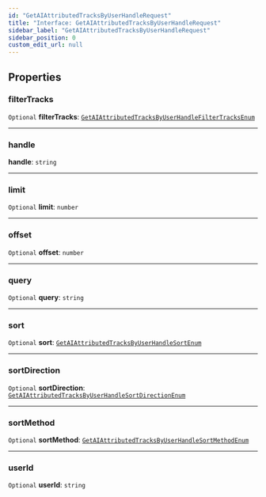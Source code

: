```yaml
---
id: "GetAIAttributedTracksByUserHandleRequest"
title: "Interface: GetAIAttributedTracksByUserHandleRequest"
sidebar_label: "GetAIAttributedTracksByUserHandleRequest"
sidebar_position: 0
custom_edit_url: null
---
```


## Properties

### filterTracks

 `Optional` **filterTracks**: [`GetAIAttributedTracksByUserHandleFilterTracksEnum`](../modules.md#getaiattributedtracksbyuserhandlefiltertracksenum-1)

___

### handle

 **handle**: `string`

___

### limit

 `Optional` **limit**: `number`

___

### offset

 `Optional` **offset**: `number`

___

### query

 `Optional` **query**: `string`

___

### sort

 `Optional` **sort**: [`GetAIAttributedTracksByUserHandleSortEnum`](../modules.md#getaiattributedtracksbyuserhandlesortenum-1)

___

### sortDirection

 `Optional` **sortDirection**: [`GetAIAttributedTracksByUserHandleSortDirectionEnum`](../modules.md#getaiattributedtracksbyuserhandlesortdirectionenum-1)

___

### sortMethod

 `Optional` **sortMethod**: [`GetAIAttributedTracksByUserHandleSortMethodEnum`](../modules.md#getaiattributedtracksbyuserhandlesortmethodenum-1)

___

### userId

 `Optional` **userId**: `string`

